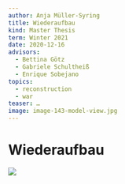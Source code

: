 ```yaml
---
author: Anja Müller-Syring
title: Wiederaufbau
kind: Master Thesis
term: Winter 2021
date: 2020-12-16
advisors:
  - Bettina Götz
  - Gabriele Schultheiß
  - Enrique Sobejano
topics:
  - reconstruction
  - war
teaser: …
image: image-143-model-view.jpg
---
```


# Wiederaufbau

![](/works/Anja-Müller-Syring-Wiederaufbau/image-143-model-view.jpg)
